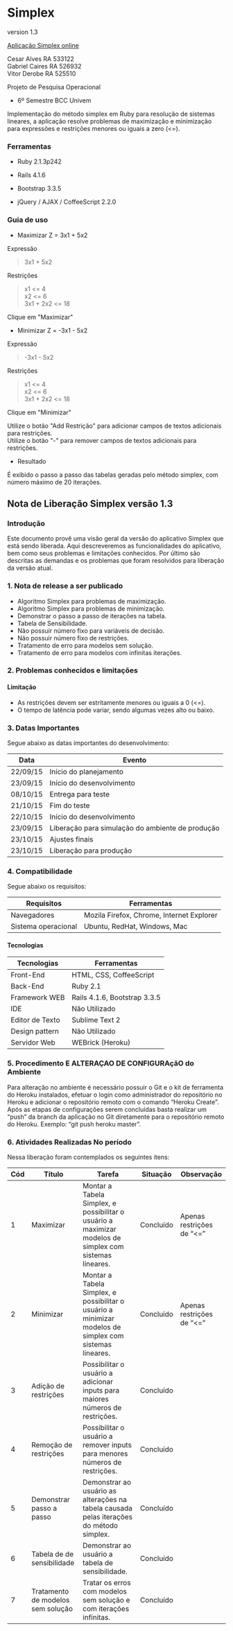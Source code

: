 # Simplex

version 1.3

[Aplicação Simplex online](https://fierce-bayou-1370.herokuapp.com)

Cesar Alves    RA 533122  
Gabriel Caires RA 526932  
Vitor Derobe   RA 525510  

Projeto de Pesquisa Operacional  
 - 6º Semestre BCC Univem  

Implementação do método simplex em Ruby para resolução de sistemas lineares, a aplicação resolve problemas de
maximização e minimização para expressões e restrições menores ou iguais a zero (<=).  


### Ferramentas  

- Ruby 2.1.3p242  

- Rails 4.1.6  

- Bootstrap 3.3.5  

- jQuery / AJAX / CoffeeScript 2.2.0  

### Guia de uso  

- Maximizar Z = 3x1 + 5x2  

Expressão  
> 3x1 + 5x2  

Restrições  
> x1 <= 4  
> x2 <= 6  
> 3x1 + 2x2 <= 18  

Clique em "Maximizar"  

- Minimizar Z = -3x1 - 5x2  

Expressão  
> -3x1 - 5x2  

Restrições  
> x1 <= 4  
> x2 <= 6  
> 3x1 + 2x2 <= 18  

Clique em "Minimizar"  

Utilize o botão "Add Restrição" para adicionar campos de textos adicionais para restrições.  
Utilize o botão "-" para remover campos de textos adicionais para restrições.  

- Resultado  

É exibido o passo a passo das tabelas geradas pelo método simplex, com número máximo de 20 iterações.  

## Nota de Liberação Simplex versão 1.3	

### Introdução
Este documento provê uma visão geral da versão do aplicativo Simplex que está sendo liberada. Aqui descreveremos as funcionalidades do aplicativo, bem como seus problemas e limitações conhecidos. Por último são descritas as demandas e os problemas que foram resolvidos para liberação da versão atual.

### 1. Nota de release a ser publicado
- Algoritmo Simplex para problemas de maximização.
- Algoritmo Simplex para problemas de minimização.
- Demonstrar o passo a passo de iterações na tabela.
- Tabela de Sensibilidade.
- Não possuir número fixo para variáveis de decisão.
- Não possuir número fixo de restrições.
- Tratamento de erro para modelos sem solução.
- Tratamento de erro para modelos com infinitas iterações. 

### 2. Problemas conhecidos e limitações
#### Limitação
- As restrições devem ser estritamente menores ou iguais a 0 (<=).
- O tempo de latência pode variar, sendo algumas vezes alto ou baixo.

### 3. Datas Importantes
Segue abaixo as datas importantes do desenvolvimento:

Data  | Evento
------------- | -------------
22/09/15  | Início do planejamento
23/09/15  | Início do desenvolvimento
08/10/15  | Entrega para teste
21/10/15  | Fim do teste
22/10/15  | Início do desenvolvimento
23/09/15  | Liberação para simulação do ambiente de produção
23/10/15  | Ajustes finais
23/10/15  | Liberação para produção

### 4. Compatibilidade
Segue abaixo os requisitos:

Requisitos  | Ferramentas
------------- | -------------
Navegadores  | Mozila Firefox, Chrome, Internet Explorer
Sistema operacional  | Ubuntu, RedHat, Windows, Mac

#### Tecnologias

Tecnologias  | Ferramentas
------------- | -------------
Front-End | HTML, CSS, CoffeeScript
Back-End | Ruby 2.1
Framework WEB | Rails 4.1.6, Bootstrap 3.3.5
IDE | Não Utilizado
Editor de Texto | Sublime Text 2
Design pattern | Não Utilizado
Servidor Web | WEBrick (Heroku)

### 5. Procedimento E ALTERAÇAO DE CONFIGURAçãO do Ambiente
Para alteração no ambiente é necessário possuir o Git e o kit de ferramenta do Heroku instalados, efetuar o login como administrador do repositório no Heroku e adicionar o repositório remoto com o comando “Heroku Create”. Após as etapas de configurações serem concluídas basta realizar um “push” da branch da aplicação no Git diretamente para o repositório remoto do Heroku. Exemplo: “git push heroku master”.

### 6. Atividades Realizadas No período
Nessa liberação foram contemplados os seguintes itens:

Cód | Título | Tarefa | Situação | Observação
------------- | ------------- | ------------- | ------------- | ------------- 
1 | Maximizar | Montar a Tabela Simplex, e possibilitar o usuário a maximizar modelos de simplex com sistemas lineares. | Concluído | Apenas restrições de “<=”
2 | Minimizar | Montar a Tabela Simplex, e possibilitar o usuário a minimizar modelos de simplex com sistemas lineares. | Concluído | Apenas restrições de “<=”
3 | Adição de restrições | Possibilitar o usuário a adicionar inputs para maiores números de restrições. | Concluído | |
4 | Remoção de restrições | Possibilitar o usuário a remover inputs para menores números de restrições. | Concluído | |
5 | Demonstrar passo a passo | Demonstrar ao usuário as alterações na tabela causada pelas iterações do método simplex. | Concluído | |
6 | Tabela de de sensibilidade | Demonstrar ao usuário a tabela de sensibilidade. | Concluído | |
7 | Tratamento de modelos sem solução | Tratar os erros com modelos sem solução e com iterações infinitas. | Concluído | |


